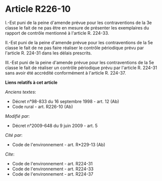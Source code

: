 # Article R226-10

I.-Est puni de la peine d'amende prévue pour les contraventions de la 3e classe le fait de ne pas être en mesure de présenter
les exemplaires du rapport de contrôle mentionné à l'article R. 224-33. 

II.-Est puni de la peine d'amende prévue pour les contraventions de la 5e classe le fait de ne pas faire réaliser le contrôle
périodique prévu par l'article R. 224-31 dans les délais prescrits. 

III.-Est puni de la peine d'amende prévue pour les contraventions de la 5e classe le fait de réaliser un contrôle périodique
prévu par l'article R. 224-31 sans avoir été accrédité conformément à l'article R. 224-37.

**Liens relatifs à cet article**

_Anciens textes_:

  - Décret n°98-833 du 16 septembre 1998 - art. 12 (Ab)
  - Code rural - art. R226-10 (Ab)

_Modifié par_:

  - Décret n°2009-648 du 9 juin 2009 - art. 5

_Cité par_:

  - Code de l'environnement - art. R*229-13 (Ab)

_Cite_:

  - Code de l'environnement - art. R224-31
  - Code de l'environnement - art. R224-33
  - Code de l'environnement - art. R224-37
